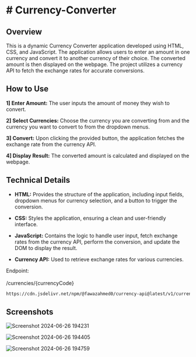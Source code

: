 
# # Currency-Converter

## Overview

This is a dynamic Currency Converter application developed using HTML, CSS, and JavaScript. The application allows users to enter an amount in one currency and convert it to another currency of their choice. The converted amount is then displayed on the webpage. The project utilizes a currency API to fetch the exchange rates for accurate conversions.

## How to Use

**1] Enter Amount:** The user inputs the amount of money they wish to convert.

**2] Select Currencies:** Choose the currency you are converting from and the currency you want to convert to from the dropdown menus.

**3] Convert:** Upon clicking the provided button, the application fetches the exchange rate from the currency API.

**4] Display Result:** The converted amount is calculated and displayed on the webpage. 

## Technical Details

- **HTML:** Provides the structure of the application, including input fields, dropdown menus for currency selection, and a button to trigger the conversion.

- **CSS:** Styles the application, ensuring a clean and user-friendly interface.

- **JavaScript:** Contains the logic to handle user input, fetch exchange rates from the currency API, perform the conversion, and update the DOM to display the result.

- **Currency API:** Used to retrieve exchange rates for various currencies.

Endpoint: <br><br>
/currencies/{currencyCode}
```bash
https://cdn.jsdelivr.net/npm/@fawazahmed0/currency-api@latest/v1/currencies/eur.json
```

## Screenshots

![Screenshot 2024-06-26 194231](https://github.com/HarshMaurya04/Currency-Converter/assets/139550654/c754d70e-4d20-41bf-b8c2-f594964d39f8)

![Screenshot 2024-06-26 194405](https://github.com/HarshMaurya04/Currency-Converter/assets/139550654/6fe5fd51-e545-4731-ad73-60e062c678c9)

![Screenshot 2024-06-26 194759](https://github.com/HarshMaurya04/Currency-Converter/assets/139550654/adba2da4-9928-495d-bc78-8ac0f674e00a)
